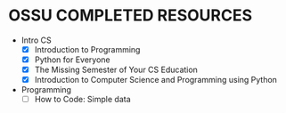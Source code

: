 # OSSU COMPLETED RESOURCES

* Intro CS
  * [x] Introduction to Programming
  * [x] Python for Everyone
  * [x] The Missing Semester of Your CS Education
  * [x] Introduction to Computer Science and Programming using Python

* Programming
  * [ ] How to Code: Simple data
